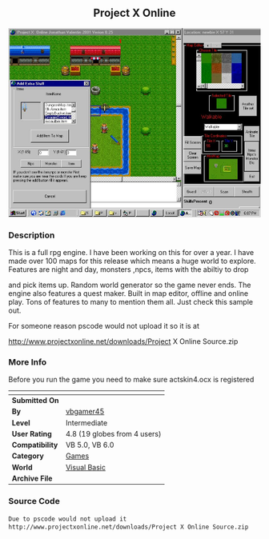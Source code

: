 ﻿<div align="center">

## Project X Online

<img src="PIC20021028104005184.jpg">
</div>

### Description

This is a full rpg engine. I have been working on this for over a year. I have made over 100 maps for this release which means a huge world to explore. Features are night and day, monsters ,npcs, items with the abiltiy to drop

and pick items up. Random world generator so the game never ends. The engine also features a quest maker. Built in map editor, offline and online play. Tons of features to many to mention them all. Just check this sample out.

For someone reason pscode would not upload it so it is at

http://www.projectxonline.net/downloads/Project X Online Source.zip
 
### More Info
 
Before you run the game you need to make sure actskin4.ocx is registered


<span>             |<span>
---                |---
**Submitted On**   |
**By**             |[vbgamer45](https://github.com/Planet-Source-Code/PSCIndex/blob/master/ByAuthor/vbgamer45.md)
**Level**          |Intermediate
**User Rating**    |4.8 (19 globes from 4 users)
**Compatibility**  |VB 5\.0, VB 6\.0
**Category**       |[Games](https://github.com/Planet-Source-Code/PSCIndex/blob/master/ByCategory/games__1-38.md)
**World**          |[Visual Basic](https://github.com/Planet-Source-Code/PSCIndex/blob/master/ByWorld/visual-basic.md)
**Archive File**   |[](https://github.com/Planet-Source-Code/vbgamer45-project-x-online__1-40224/archive/master.zip)





### Source Code

```
Due to pscode would not upload it
http://www.projectxonline.net/downloads/Project X Online Source.zip
```

